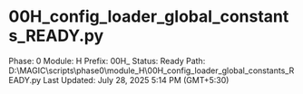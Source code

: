 # 00H_config_loader_global_constants_READY.py

Phase: 0
Module: H
Prefix: 00H_
Status: Ready
Path: D:\MAGIC\scripts\phase0\module_H\00H_config_loader_global_constants_READY.py
Last Updated: July 28, 2025 5:14 PM (GMT+5:30)
